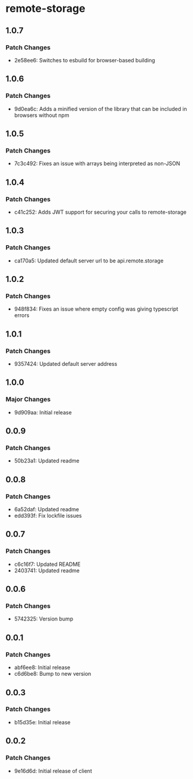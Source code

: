 # remote-storage

## 1.0.7

### Patch Changes

- 2e58ee6: Switches to esbuild for browser-based building

## 1.0.6

### Patch Changes

- 9d0ea6c: Adds a minified version of the library that can be included in browsers without npm

## 1.0.5

### Patch Changes

- 7c3c492: Fixes an issue with arrays being interpreted as non-JSON

## 1.0.4

### Patch Changes

- c41c252: Adds JWT support for securing your calls to remote-storage

## 1.0.3

### Patch Changes

- ca170a5: Updated default server url to be api.remote.storage

## 1.0.2

### Patch Changes

- 948f834: Fixes an issue where empty config was giving typescript errors

## 1.0.1

### Patch Changes

- 9357424: Updated default server address

## 1.0.0

### Major Changes

- 9d909aa: Initial release

## 0.0.9

### Patch Changes

- 50b23a1: Updated readme

## 0.0.8

### Patch Changes

- 6a52daf: Updated readme
- edd393f: Fix lockfile issues

## 0.0.7

### Patch Changes

- c6c16f7: Updated README
- 2403741: Updated readme

## 0.0.6

### Patch Changes

- 5742325: Version bump

## 0.0.1

### Patch Changes

- abf6ee8: Initial release
- c6d6be8: Bump to new version

## 0.0.3

### Patch Changes

- b15d35e: Initial release

## 0.0.2

### Patch Changes

- 9e16d6d: Initial release of client
